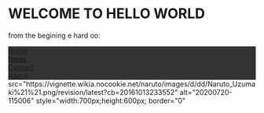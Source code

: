 
<html>
<head>
<style>
ul {
  list-style-type: none;
  margin: 0;
  padding: 0;
  overflow: hidden;
  background-color: #333333;
}

li {
  float: left;
}

li a {
  display: block;
  color: white;
  text-align: center;
  padding: 16px;
  text-decoration: none;
}

li a:hover {
  background-color: #111111;
}
</style>
</head>
<body>

<h1>WELCOME TO HELLO WORLD</h1>
<p>from the begining e hard oo:</p>

<ul>
  <li><a href="https://jennis775.github.io/hello-world/">Home</a></li>
  <li><a href="#news">News</a></li>
  <li><a href="#contact">Contact</a></li>
  <li><a href="#about">About</a></li>
</ul>
<img <a href="https://vignette.wikia.nocookie.net/naruto/images/d/dd/Naruto_Uzumaki%21%21.png/revision/latest?cb=20161013233552"> src="https://vignette.wikia.nocookie.net/naruto/images/d/dd/Naruto_Uzumaki%21%21.png/revision/latest?cb=20161013233552" alt="20200720-115006" style="width:700px;height:600px; border="0" </a>
</body>
</html>
